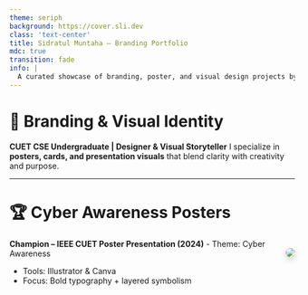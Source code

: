 ```yaml
---
theme: seriph
background: https://cover.sli.dev
class: 'text-center'
title: Sidratul Muntaha – Branding Portfolio
mdc: true
transition: fade
info: |
  A curated showcase of branding, poster, and visual design projects by Sidratul Muntaha
---
```


# 🎨 Branding & Visual Identity  
**CUET CSE Undergraduate | Designer & Visual Storyteller** I specialize in **posters, cards, and presentation visuals** that blend clarity with creativity and purpose.

---

# 🏆 Cyber Awareness Posters  
**Champion – IEEE CUET Poster Presentation (2024)** - Theme: Cyber Awareness  
- Tools: Illustrator & Canva  
- Focus: Bold typography + layered symbolism  


<div style="display: flex; justify-content: flex-end; align-items: flex-start; height: 100%; position: relative;">
  <div style="position: absolute; top: 0; right: 0; width: 50%; height: 100%; display: flex; flex-direction: column; justify-content: flex-start; align-items: flex-end; gap: 20px;">
    <img src="/images/poster1.jpg" style="height: auto; max-width: 300%; max-height: 70vh; object-fit: contain; border-radius:12px; box-shadow:0 4px 12px rgba(0,0,0,0.2); margin-top: -80px;" />
  </div>
</div>

---

# 🧪 Ethical AI & HCI Poster  
**Finalist – Chittagong University Science Carnival** - Theme: Ethical AI & Human-Computer Interaction  
- Tools: Illustrator & Canva  
- Focus: Conceptual clarity + ethical messaging  

<div style="display: flex; justify-content: flex-end; align-items: flex-start; height: 100vh;">
  <img src="/images/poster2.png" style="height: auto; max-width: 100%; max-height: 65vh; object-fit: contain; border-radius:12px; box-shadow:0 4px 12px rgba(0,0,0,0.2); margin-top: -70px;" />
</div>

---

# 🌙 Eid Card Designs  
A festive blend of tradition and minimalism  
- Tools: Canva & Illustrator  
- Style: Crescent motifs, soft gradients, elegant typography  

<div style="display: flex; gap: 20px; justify-content: center;">
  <div style="text-align: center;">
    <img src="/images/eid_card1.png" style="width:80%; border-radius:12px; box-shadow:0 4px 12px rgba(0,0,0,0.2);" />
    <p style="font-size: 0.9em;">🎉 Featured in ঈদকাহন ৪.০ by House of Language & Literature, CUET</p>
  </div>
  <div style="text-align: center;">
    <img src="/images/eid_card2.png" style="width:80%; border-radius:12px; box-shadow:0 4px 12px rgba(0,0,0,0.2);" />
    <p style="font-size: 0.9em;">🌙 Featured by CUET Islamic Ilm Seeker Society</p>
  </div>
</div>

---

# 🕌 Ramadan Greeting Card  
Celebrating spiritual warmth and serenity  
- Tools: Canva & Illustrator  
- Style: Elegant calligraphy + moonlight tones  

<div style="display: flex; justify-content: flex-end; align-items: flex-start; height: 100vh;">
  <img src="/images/ramadan_card.png" style="height: auto; max-width: 100%; max-height: 60vh; object-fit: contain; border-radius:12px; box-shadow:0 4px 12px rgba(0,0,0,0.2); margin-top: -70px;" />
</div>


---

# 🧠 Case Competition Slides – Cyber Defence Challenge  
**1st Runner-Up | Role: Team Lead & Presenter** - Tools: Canva & PowerPoint  
- Focus: Clean layout + impactful visual storytelling  

<div style="display: flex; gap: 20px; justify-content: center; flex-wrap: wrap;">
  <img src="/images/Cuet_Cypher_Sirens_G-08.png" style="width:30%; border-radius:12px; box-shadow:0 4px 12px rgba(0,0,0,0.2);" />
  <img src="/images/Cuet_Cypher_Sirens_G-09.png" style="width:30%; border-radius:12px; box-shadow:0 4px 12px rgba(0,0,0,0.2);" />
  <img src="/images/Cuet_Cypher_Sirens_G-10.png" style="width:30%; border-radius:12px; box-shadow:0 4px 12px rgba(0,0,0,0.2);" />
</div>

---

# 🛠️ Design Tools & Strengths  
- **Tools:** Canva, Illustrator, Photoshop  
- **Strengths:** Visual hierarchy, brand consistency, creative messaging  
- **Style:** Minimal, expressive, and user-focused

---

# 📫 Let’s Connect  
- 📧 Email: smuntaha226@gmail.com  
- 🔗 LinkedIn: [linkedin.com](https://linkedin.com/in/sidratul-muntaha-58861b265)  
- 🐙 GitHub: [github.com](https://github.com/sidratul-m00ntaha)  

**“Design is not just decoration—it’s communication with purpose.”**